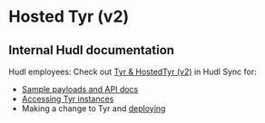 # Hosted Tyr (v2)

## Internal Hudl documentation

Hudl employees: Check out [Tyr & HostedTyr (v2)](https://sync.hudlnet.com/x/cBlECw) in Hudl Sync for:

- [Sample payloads and API docs](<https://sync.hudlnet.com/pages/viewpage.action?pageId=189012336#Tyr&HostedTyr(v2)-Examples>)
- [Accessing Tyr instances](<https://sync.hudlnet.com/pages/viewpage.action?pageId=189012336#Tyr&HostedTyr(v2)-AccessingTyrAPIinstance>)
- Making a change to Tyr and [deploying](<https://sync.hudlnet.com/pages/viewpage.action?pageId=189012336#Tyr&HostedTyr(v2)-DeployingchangestotheAPItoEC2instanceviaDocker>)
